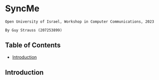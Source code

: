 # SyncMe

`Open University of Israel, Workshop in Computer Communications, 2023`

`By Guy Strauss (207253899)`

## Table of Contents

- [Introduction](#introduction)

## Introduction

